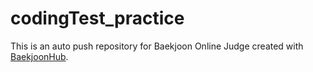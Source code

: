 # codingTest_practice
This is an auto push repository for Baekjoon Online Judge created with [BaekjoonHub](https://github.com/BaekjoonHub/BaekjoonHub).

